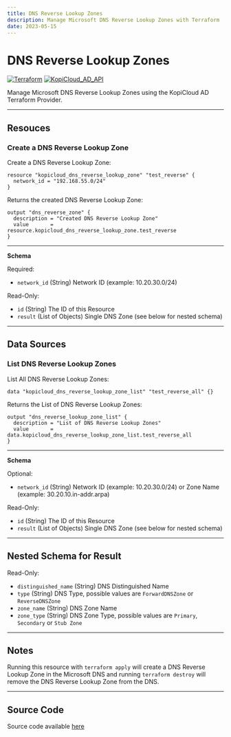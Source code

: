 ```yaml
---
title: DNS Reverse Lookup Zones
description: Manage Microsoft DNS Reverse Lookup Zones with Terraform
date: 2023-05-15
---
```


# DNS Reverse Lookup Zones
[![Terraform](https://img.shields.io/badge/terraform-v1.3+-blue.svg)](https://www.terraform.io/downloads.html) [![KopiCloud_AD_API](https://img.shields.io/badge/kopiCloud_ad-v1.0+-blueviolet.svg)](https://www.kopicloud-ad-api.com)

Manage Microsoft DNS Reverse Lookup Zones using the KopiCloud AD Terraform Provider.

----

## Resouces

### Create a DNS Reverse Lookup Zone

Create a DNS Reverse Lookup Zone:

```
resource "kopicloud_dns_reverse_lookup_zone" "test_reverse" {
  network_id = "192.168.55.0/24"
}
```

Returns the created DNS Reverse Lookup Zone:

```
output "dns_reverse_zone" {
  description = "Created DNS Reverse Lookup Zone"
  value       = resource.kopicloud_dns_reverse_lookup_zone.test_reverse
}
```

----

**Schema**

Required:

- ```network_id``` (String) Network ID (example: 10.20.30.0/24)

Read-Only:

- ```id``` (String) The ID of this Resource
- ```result``` (List of Objects) Single DNS Zone (see below for nested schema)

----

## Data Sources

### List DNS Reverse Lookup Zones

List All DNS Reverse Lookup Zones:

```
data "kopicloud_dns_reverse_lookup_zone_list" "test_reverse_all" {}
```

Returns the List of DNS Reverse Lookup Zones:

```
output "dns_reverse_lookup_zone_list" {
  description = "List of DNS Reverse Lookup Zones"
  value       = data.kopicloud_dns_reverse_lookup_zone_list.test_reverse_all
}
```

----

**Schema**

Optional:

- ```network_id``` (String) Network ID (example: 10.20.30.0/24) or Zone Name (example: 30.20.10.in-addr.arpa)

Read-Only:

- ```id``` (String) The ID of this Resource
- ```result``` (List of Objects) Single DNS Zone (see below for nested schema)

----

## Nested Schema for Result

Read-Only:

- ```distinguished_name``` (String) DNS Distinguished Name
- ```type``` (String) DNS Type, possible values are ```ForwardDNSZone``` or ```ReverseDNSZone```
- ```zone_name``` (String) DNS Zone Name
- ```zone_type``` (String) DNS Zone Type, possible values are ```Primary```, ```Secondary``` or ```Stub Zone```

----

## Notes

Running this resource with ```terraform apply``` will create a DNS Reverse Lookup Zone in the Microsoft DNS and running ```terraform destroy``` will remove the DNS Reverse Lookup Zone from the DNS.

----

## Source Code

Source code available [here](https://github.com/KopiCloud-AD-API/terraform-kopicloud-ad-api-dns-zones)
